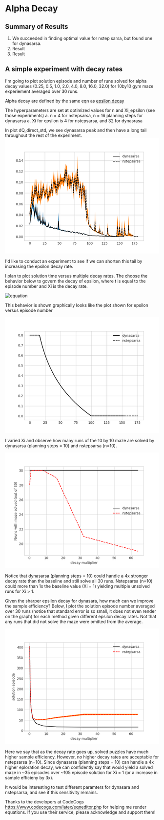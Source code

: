 # Alpha Decay
## Summary of Results
1. We succeeded in finding optimal value for nstep sarsa, but found one for dynasarsa.
1. Result 
1. Result

## A simple experiment with decay rates

I'm going to plot solution episode and number of runs solved for alpha decay values (0.25, 0.5, 1.0, 2.0, 4.0, 8.0, 16.0, 32.0) for 10by10 gym maze experiement averaged over 30 runs. 

Alpha decay are defined by the same eqn as [epsilon decay](https://github.com/lmc5190/RLdemo/blob/master/experiments/dynasarsa_vs_nstepsarsa/epsilon_decay/README.md) 

The hyperparameters are set at optimized values for n and Xi_epsilon (see those experiments)
a. n = 4 for nstepsarsa, n = 16 planning steps for dynasarsa
a. Xi for epsilon is 4 for nstepsarsa, and 32 for dynasrasa

In plot dQ_direct_std, we see dynasarsa peak and then have a long tail throughout the rest of the experiment.
![Image of dQdirect_std](https://github.com/lmc5190/RLdemo/blob/master/experiments/dynasarsa_vs_nstepsarsa/foundation/plots/10step_dQ_direct_std.png)

I'd like to conduct an experiment to see if we can shorten this tail by increasing the epsilon decay rate.

I plan to plot solution time versus multiple decay rates. The choose the behavior below to govern the decay of epsilon, where t is equal to the episode number and Xi is the decay rate.

![equation](https://latex.codecogs.com/gif.latex?\epsilon(t)&space;=&space;\max&space;(&space;\epsilon_{min},&space;\min(\epsilon_{max},&space;1-\log_{10}\xi&space;t)&space;))

This behavior is shown graphically looks like the plot shown for epsilon versus episode number

![Image of Epsilon](https://github.com/lmc5190/RLdemo/blob/master/experiments/dynasarsa_vs_nstepsarsa/foundation/plots/10step_epsilon.png)

I varied Xi and observe how many runs of the 10 by 10 maze are solved by dynasarsa (planning steps = 10) and nstepsarsa (n=10).

![Image of Xi Variation](https://github.com/lmc5190/RLdemo/blob/master/experiments/dynasarsa_vs_nstepsarsa/epsilon_decay/plots/10step_nrun_solved.png)

Notice that dynasarsa (planning steps = 10) could handle a 4x stronger decay rate than the baseline and still solve all 30 runs. Nstepsarsa (n=10) could more than 1x the baseline value (Xi = 1) yielding multiple unsolved runs for Xi > 1.

Given the sharper epsilon decay for dynasara, how much can we improve the sample efficiency? Below, I plot the solution episode number averaged over 30 runs (notice that standard error is so small, it does not even render on the graph) for each method given different epsilon decay rates. Not that any runs that did not solve the maze were omitted from the average.

![Image of Xi Variation](https://github.com/lmc5190/RLdemo/blob/master/experiments/dynasarsa_vs_nstepsarsa/epsilon_decay/plots/10step_solution_episode.png)

Here we say that as the decay rate goes up, solved puzzles have much higher sample efficiency. However, no higher decay rates are acceptable for nstepsarsa (n=10). Since dynasarsa (planning steps = 10) can handle a 4x higher eploration decay, we can confidently say that would yield a solved maze in ~35 episodes over ~105 episode solution for Xi = 1 (or a increase in sample efficieny by 3x).

It would be interesting to test different paramters for dynasara and nstepsarsa, and see if this sensitivity remains.


Thanks to the developers at CodeCogs https://www.codecogs.com/latex/eqneditor.php for helping me render equations. If you use their service, please acknowledge and support them!

